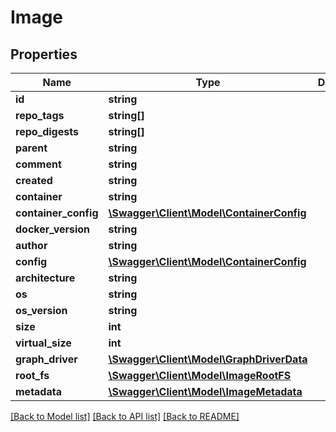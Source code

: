 # Image

## Properties
Name | Type | Description | Notes
------------ | ------------- | ------------- | -------------
**id** | **string** |  | 
**repo_tags** | **string[]** |  | [optional] 
**repo_digests** | **string[]** |  | [optional] 
**parent** | **string** |  | 
**comment** | **string** |  | 
**created** | **string** |  | 
**container** | **string** |  | 
**container_config** | [**\Swagger\Client\Model\ContainerConfig**](ContainerConfig.md) |  | [optional] 
**docker_version** | **string** |  | 
**author** | **string** |  | 
**config** | [**\Swagger\Client\Model\ContainerConfig**](ContainerConfig.md) |  | [optional] 
**architecture** | **string** |  | 
**os** | **string** |  | 
**os_version** | **string** |  | [optional] 
**size** | **int** |  | 
**virtual_size** | **int** |  | 
**graph_driver** | [**\Swagger\Client\Model\GraphDriverData**](GraphDriverData.md) |  | 
**root_fs** | [**\Swagger\Client\Model\ImageRootFS**](ImageRootFS.md) |  | 
**metadata** | [**\Swagger\Client\Model\ImageMetadata**](ImageMetadata.md) |  | [optional] 

[[Back to Model list]](../README.md#documentation-for-models) [[Back to API list]](../README.md#documentation-for-api-endpoints) [[Back to README]](../README.md)


